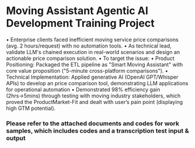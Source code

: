 # Moving Assistant Agentic AI Development Training Project
• Enterprise clients faced inefficient moving service price comparisons (avg. 2 hours/request) with no automation tools. 
• As technical lead, validate LLM's chained execution in real-world scenarios and design an actionable price comparison solution. 
• To target the issue: 
  • Product Positioning: Packaged the ETL pipeline as "Smart Moving Assistant" with core value proposition ("5-minute cross-platform comparisons").
  • Technical Implementation: Applied generative AI (OpenAI GPT/Whisper APIs) to develop an price comparison tool, demonstrating LLM applications for operational automation
• Demonstrated 98% efficiency gain (2hrs→5mins) through testing with moving industry stakeholders, which proved the ProductMarket-Fit and dealt with user’s pain point (displaying high GTM potential).
### Please refer to the attached documents and codes for work samples, which includes codes and a transcription test input & output
